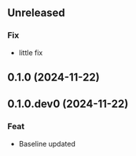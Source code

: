 ## Unreleased

### Fix

- little fix

## 0.1.0 (2024-11-22)

## 0.1.0.dev0 (2024-11-22)

### Feat

- Baseline updated
